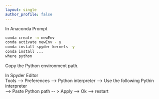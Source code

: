 ```yaml
---
layout: single
author_profile: false
---
```


In Anaconda Prompt
```bash
conda create -n newEnv
conda activate newEnv - y
conda install spyder-kernels -y
conda install ...
where python
```
Copy the Python environment path.

In Spyder Editor  
  Tools --> Preferences --> Python interpreter --> Use the following Pythin interpreter  
  --> Paste Python path -- > Apply --> Ok --> restart
